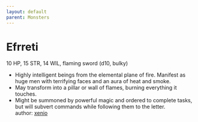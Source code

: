 ```yaml
---
layout: default
parent: Monsters 
--- 
```

# Efrreti
10 HP, 15 STR, 14 WIL, flaming sword (d10, bulky)  
- Highly intelligent beings from the elemental plane of fire.   Manifest as huge men with terrifying faces and an aura of heat and smoke.  
- May transform into a pillar or wall of flames, burning everything it touches.  
- Might be summoned by powerful magic and ordered to complete tasks, but will subvert commands while following them to the letter.  
author: [xenio](https://xenioinabottle.blogspot.com) 

